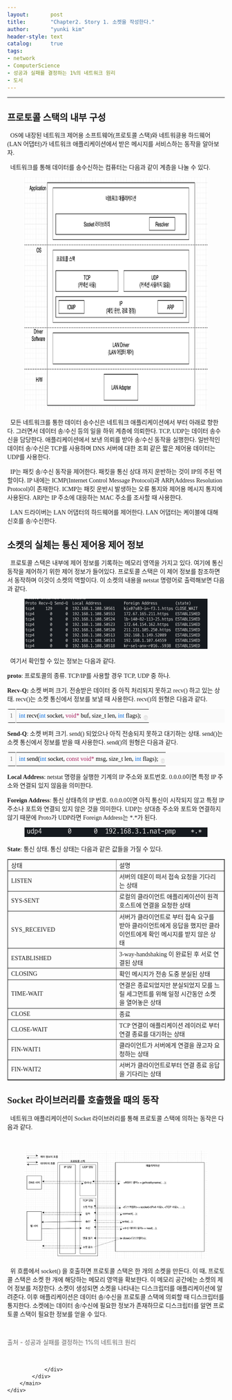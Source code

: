 ```yaml
---
layout:       post
title:        "Chapter2. Story 1. 소켓을 작성한다."
author:       "yunki kim"
header-style: text
catalog:      true
tags: 
- network
- ComputerScience
- 성공과 실패를 결정하는 1%의 네트워크 원리
- 도서
---
```


<head></head>
<body id="tt-body-page" class="">
<div id="wrap" class="wrap-right">
    <div id="container">
        <main class="main ">
            <div class="area-main">
                <div class="area-view">
                    <div class="article-header"></div>
                    <hr>
                    <div class="article-view">
                        <div class="contents_style">
                            <h2 data-ke-size="size26"><span style="font-family: 'Noto Serif KR';"><b>프로토콜 스택의 내부 구성</b></span></h2>
<p data-ke-size="size16"><span style="font-family: 'Noto Serif KR';">&nbsp; OS에 내장된 네트워크 제어용 소프트웨어(프로토콜 스택)와 네트워킁용 하드웨어(LAN 어댑터)가 네트워크 애플리케이션에서 받은 메시지를 서비스하는 동작을 알아보자.</span></p>
<p data-ke-size="size16"><span style="font-family: 'Noto Serif KR';">&nbsp; 네트워크를 통해 데이터를 송수신하는 컴퓨터는 다음과 같이 계층을 나눌 수 있다.</span></p>
<p></p><figure class="imageblock alignCenter" width="774" height="539">
    <span data-lightbox="lightbox">
        <img src="/img/Q2hhcHRlcjIuIFN0b3J5IDEuIOyGjOy8k+ydhCDsnpHshLHtlZzri6Qu/img.png" width="774" height="539">
    </span>
    <figcaption></figcaption>
</figure><p></p>
<p data-ke-size="size16"><span style="font-family: 'Noto Serif KR';">&nbsp; 모든 네트워크를 통한 데이터 송수신은 네트워크 애플리케이션에서 부터 아래로 향한다. 그러면서 데이터 송/수신 등의 일을 하위 계층에 의뢰한다. TCP, UDP는 데이터 송수신을 담당한다. 애플리케이션에서 보낸 의뢰를 받아 송/수신 동작을 실행한다. 일반적인 데이터 송/수신은 TCP를 사용하며 DNS 서버에 대한 조회 같은 짧은 제어용 데이터는 UDP를 사용한다.</span></p>
<p data-ke-size="size16"><span style="font-family: 'Noto Serif KR';">&nbsp; IP는 패킷 송/수신 동작을 제어한다. 패킷을 통신 상대 까지 운반하는 것이 IP의 주된 역할이다. IP 내에는 ICMP(Internet Control Message Protocol)과 ARP(Address Resolution Protocol)이 존재한다. ICMP는 패킷 운반시 발생하는 오류 통지와 제어용 메시지 통지에 사용된다. ARP는 IP 주소에 대응하는 MAC 주소를 조사할 때 사용한다.</span></p>
<p data-ke-size="size16"><span style="font-family: 'Noto Serif KR';">&nbsp; LAN 드라이버는 LAN 어댑터의 하드웨어를 제어한다. LAN 어댑터는 케이블에 대해 신호를 송/수신한다.</span></p>
<h2 data-ke-size="size26"><span style="font-family: 'Noto Serif KR';"><b>소켓의 실체는 통신 제어용 제어 정보</b></span></h2>
<p data-ke-size="size16"><span style="font-family: 'Noto Serif KR';">&nbsp; 프로토콜 스택은 내부에 제어 정보를 기록하는 메모리 영역을 가지고 있다. 여기에 통신 동작을 제어하기 위한 제어 정보가 들어있다. 프로토콜 스택은 이 제어 정보를 참조하면서 동작하며 이것이 소켓의 역할이다. 이 소켓의 내용을 netstat 명령어로 출력해보면 다음과 같다.</span></p>
<p></p><figure class="imageblock alignCenter">
    <span data-lightbox="lightbox">
        <img src="/img/Q2hhcHRlcjIuIFN0b3J5IDEuIOyGjOy8k+ydhCDsnpHshLHtlZzri6Qu/img_1.png">
    </span>
    <figcaption></figcaption>
</figure><p></p>
<p data-ke-size="size16"><span style="font-family: 'Noto Serif KR';">&nbsp; 여기서 확인할 수 있는 정보는 다음과 같다.</span></p>
<p data-ke-size="size16"><span style="font-family: 'Noto Serif KR';"><b>proto</b>: 프로토콜의 종류. TCP/IP를 사용할 경우 TCP, UDP 중 하나.</span></p>
<p data-ke-size="size16"><span style="font-family: 'Noto Serif KR';"><b>Recv-Q:&nbsp;</b>소켓 버퍼 크기. 전송받은 데이터 중 아직 처리되지 못하고 recv() 하고 있는 상태. recv()는 소켓 통신에서 정보를 보낼 때 사용한다. recv()의 원형은 다음과 같다.</span></p>
<div class="colorscripter-code" style="color: #010101; font-family: Consolas, 'Liberation Mono', Menlo, Courier, monospace !important; position: relative !important; overflow: auto;">
<table class="colorscripter-code-table" style="margin: 0; padding: 0; border: none; background-color: #fafafa; border-radius: 4px;" cellspacing="0" cellpadding="0" data-ke-align="alignLeft">
<tbody>
<tr>
<td style="padding: 6px; border-right: 2px solid #e5e5e5;">
<div style="margin: 0; padding: 0; word-break: normal; text-align: right; color: #666; font-family: Consolas, 'Liberation Mono', Menlo, Courier, monospace !important; line-height: 130%;">
<div style="line-height: 130%;"><span style="font-family: 'Noto Serif KR';">1</span></div>
</div>
</td>
<td style="padding: 6px 0; text-align: left;">
<div style="margin: 0; padding: 0; color: #010101; font-family: Consolas, 'Liberation Mono', Menlo, Courier, monospace !important; line-height: 130%;">
<div style="padding: 0 6px; white-space: pre; line-height: 130%;"><span style="font-family: 'Noto Serif KR';"><span style="color: #066de2;">int</span>&nbsp;recv(<span style="color: #066de2;">int</span>&nbsp;socket,&nbsp;<span style="color: #a71d5d;">void</span><span style="color: #a71d5d;">*</span>&nbsp;buf,&nbsp;size_t&nbsp;len,&nbsp;<span style="color: #066de2;">int</span>&nbsp;flags);</span></div>
</div>
</td>
<td style="vertical-align: bottom; padding: 0 2px 4px 0;"><span style="font-family: 'Noto Serif KR';"><a style="text-decoration: none; color: white;" href="http://colorscripter.com/info#e" target="_blank" rel="noopener"><span style="font-size: 9px; word-break: normal; background-color: #e5e5e5; color: white; border-radius: 10px; padding: 1px;">cs</span></a></span></td>
</tr>
</tbody>
</table>
</div>
<p data-ke-size="size16"><span style="font-family: 'Noto Serif KR';"><b>Send-Q</b>: 소켓 버퍼 크기. send() 되었으나 아직 전송되지 못하고 대기하는 상태. send()는 소켓 통신에서 정보를 받을 때 사용한다. send()의 원형은 다음과 같다.</span></p>
<div class="colorscripter-code" style="color: #010101; font-family: Consolas, 'Liberation Mono', Menlo, Courier, monospace !important; position: relative !important; overflow: auto;">
<table class="colorscripter-code-table" style="margin: 0; padding: 0; border: none; background-color: #fafafa; border-radius: 4px;" cellspacing="0" cellpadding="0" data-ke-align="alignLeft">
<tbody>
<tr>
<td style="padding: 6px; border-right: 2px solid #e5e5e5;">
<div style="margin: 0; padding: 0; word-break: normal; text-align: right; color: #666; font-family: Consolas, 'Liberation Mono', Menlo, Courier, monospace !important; line-height: 130%;">
<div style="line-height: 130%;"><span style="font-family: 'Noto Serif KR';">1</span></div>
</div>
</td>
<td style="padding: 6px 0; text-align: left;">
<div style="margin: 0; padding: 0; color: #010101; font-family: Consolas, 'Liberation Mono', Menlo, Courier, monospace !important; line-height: 130%;">
<div style="padding: 0 6px; white-space: pre; line-height: 130%;"><span style="font-family: 'Noto Serif KR';"><span style="color: #066de2;">int</span>&nbsp;send(<span style="color: #066de2;">int</span>&nbsp;socket,&nbsp;<span style="color: #a71d5d;">const</span>&nbsp;<span style="color: #a71d5d;">void</span><span style="color: #a71d5d;">*</span>&nbsp;msg,&nbsp;size_t&nbsp;len,&nbsp;<span style="color: #066de2;">int</span>&nbsp;flags);</span></div>
</div>
</td>
<td style="vertical-align: bottom; padding: 0 2px 4px 0;"><span style="font-family: 'Noto Serif KR';"><a style="text-decoration: none; color: white;" href="http://colorscripter.com/info#e" target="_blank" rel="noopener"><span style="font-size: 9px; word-break: normal; background-color: #e5e5e5; color: white; border-radius: 10px; padding: 1px;">cs</span></a></span></td>
</tr>
</tbody>
</table>
</div>
<p data-ke-size="size16"><span style="font-family: 'Noto Serif KR';"><b>Local Address</b>: netstat 명령을 실행한 기계의 IP 주소와 포트번호. 0.0.0.0이면 특정 IP 주소와 연결되 있지 않음을 의미한다.</span></p>
<p data-ke-size="size16"><span style="font-family: 'Noto Serif KR';"><b>Foreign Address</b>: 통신 상태측의 IP 번호. 0.0.0.0이면 아직 통신이 시작되지 않고 특정 IP 주소나 포트와 연결되 있지 않은 것을 의미한다. UDP는 상대층 주소와 포트와 연결하지 않기 때문에 Proto가 UDP라면 Foreign Address는 *.*가 된다.</span></p>
<p></p><figure class="imageblock alignCenter">
    <span data-lightbox="lightbox">
        <img src="/img/Q2hhcHRlcjIuIFN0b3J5IDEuIOyGjOy8k+ydhCDsnpHshLHtlZzri6Qu/img_2.png">
    </span>
    <figcaption></figcaption>
</figure><p></p>
<p data-ke-size="size16"><span style="font-family: 'Noto Serif KR';"><b>State</b>: 통신 상태. 통신 상태는 다음과 같은 값들을 가질 수 있다.</span></p>
<table style="border-collapse: collapse; width: 100%;" border="1" data-ke-align="alignLeft" data-ke-style="style1">
<tbody>
<tr>
<td style="width: 50%;"><span style="font-family: 'Noto Serif KR';">상태</span></td>
<td style="width: 50%;"><span style="font-family: 'Noto Serif KR';">설명</span></td>
</tr>
<tr>
<td style="width: 50%;"><span style="font-family: 'Noto Serif KR';">LISTEN</span></td>
<td style="width: 50%;"><span style="font-family: 'Noto Serif KR';">서버의 데몬이 떠서 접속 요청을 기다리는 상태</span></td>
</tr>
<tr>
<td style="width: 50%;"><span style="font-family: 'Noto Serif KR';">SYS-SENT</span></td>
<td style="width: 50%;"><span style="font-family: 'Noto Serif KR';">로컬의 클라이언트 애플리케이션이 원격 호스트에 연결을 요청한 상태</span></td>
</tr>
<tr>
<td style="width: 50%;"><span style="font-family: 'Noto Serif KR';">SYS_RECEIVED</span></td>
<td style="width: 50%;"><span style="font-family: 'Noto Serif KR';">서버가 클라이언트로 부터 접속 요구를 받아 클라이언트에게 응답을 했지만 클라이언트에게 확인 메시지를 받지 않은 상태</span></td>
</tr>
<tr>
<td style="width: 50%;"><span style="font-family: 'Noto Serif KR';">ESTABLISHED</span></td>
<td style="width: 50%;"><span style="font-family: 'Noto Serif KR';">3-way-handshaking 이 완료된 후 서로 연결된 상태</span></td>
</tr>
<tr>
<td style="width: 50%;"><span style="font-family: 'Noto Serif KR';">CLOSING</span></td>
<td style="width: 50%;"><span style="font-family: 'Noto Serif KR';">확인 메시지가 전송 도중 분실된 상태</span></td>
</tr>
<tr>
<td style="width: 50%;"><span style="font-family: 'Noto Serif KR';">TIME-WAIT</span></td>
<td style="width: 50%;"><span style="font-family: 'Noto Serif KR';">연결은 종료되었지만 분실되었지 모를 느릴 세그먼트를 위해 일정 시간동안 소켓을 열어놓은 상태</span></td>
</tr>
<tr>
<td style="width: 50%;"><span style="font-family: 'Noto Serif KR';">CLOSE</span></td>
<td style="width: 50%;"><span style="font-family: 'Noto Serif KR';">종료</span></td>
</tr>
<tr>
<td style="width: 50%;"><span style="font-family: 'Noto Serif KR';">CLOSE-WAIT</span></td>
<td style="width: 50%;"><span style="font-family: 'Noto Serif KR';">TCP 연결이 애플리케이션 레이러로 부터 연결 종료를 대기하는 상태</span></td>
</tr>
<tr>
<td style="width: 50%;"><span style="font-family: 'Noto Serif KR';">FIN-WAIT1</span></td>
<td style="width: 50%;"><span style="font-family: 'Noto Serif KR';">클라이언트가 서버에게 연결을 끊고자 요청하는 상태</span></td>
</tr>
<tr>
<td style="width: 50%;"><span style="font-family: 'Noto Serif KR';">FIN-WAIT2</span></td>
<td style="width: 50%;"><span style="font-family: 'Noto Serif KR';">서버가 클라이언트로부터 연결 종료 응답을 기다리는 상태</span></td>
</tr>
</tbody>
</table>
<h2 data-ke-size="size26"><span style="font-family: 'Noto Serif KR';"><b>Socket 라이브러리를 호출했을 때의 동작</b></span></h2>
<p data-ke-size="size16"><span style="font-family: 'Noto Serif KR';">&nbsp; 네트워크 애플리케이션이 Socket 라이브러리를 통해 프로토콜 스택에 의하는 동작은 다음과 같다.</span></p>
<p data-ke-size="size16"><span style="font-family: 'Noto Serif KR';"></span></p>
<p></p><figure class="imageblock alignCenter">
    <span data-lightbox="lightbox">
        <img src="/img/Q2hhcHRlcjIuIFN0b3J5IDEuIOyGjOy8k+ydhCDsnpHshLHtlZzri6Qu/img_3.png">
    </span>
    <figcaption></figcaption>
</figure><p></p>
<p data-ke-size="size16"><span style="font-family: 'Noto Serif KR';">&nbsp; 위 흐름에서 socket() 을 호출하면 프로토콜 스택은 한 개의 소켓을 만든다. 이 때, 프로토콜 스택은 소켓 한 개에 해당하는 메모리 영역을 확보한다. 이 메모리 공간에는 소켓의 제어 정보를 저장한다. 소켓이 생성되면 소켓을 나타내는 디스크립터를 애플리케이션에 알려준다. 이후 애플리케이션은 데이터 송/수신을 프로토콜 스택에 의뢰할 때 디스크립터를 통지한다. 소켓에는 데이터 송/수신에 필요한 정보가 존재하므로 디스크립터를 알면 프로토콜 스택이 필요한 정보를 얻을 수 있다.&nbsp;</span></p>
<p data-ke-size="size16">&nbsp;</p>
<p data-ke-size="size16"><span style="color: #666666;">출처 - 성공과 실패를 결정하는 1%의 네트워크 원리</span></p>
                        </div>
                        <br>
                        <div class="tags"></div>
                    </div>
                    
                </div>
            </div>
        </main>
    </div>
</div>


</body>